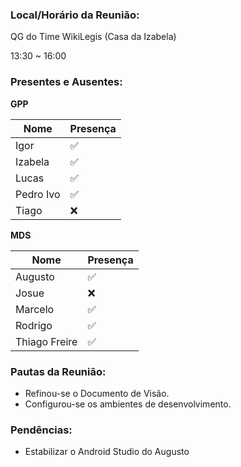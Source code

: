 ### Local/Horário da Reunião:

QG do Time WikiLegis (Casa da Izabela)

13:30  ~  16:00

### Presentes e Ausentes:
**GPP**

Nome      |   Presença
---       |    ---
Igor      |    :white_check_mark:
Izabela   |    :white_check_mark:
Lucas     |    :white_check_mark:
Pedro Ivo |    :white_check_mark:
Tiago     |    :x:

**MDS**

Nome      |   Presença
---       |    ---
Augusto   |    :white_check_mark:
Josue     |    :x:
Marcelo   |    :white_check_mark:
Rodrigo   |    :white_check_mark:
Thiago Freire|    :white_check_mark:

### Pautas da Reunião:

* Refinou-se o Documento de Visão.
* Configurou-se os ambientes de desenvolvimento.

### Pendências:
* Estabilizar o Android Studio do Augusto
